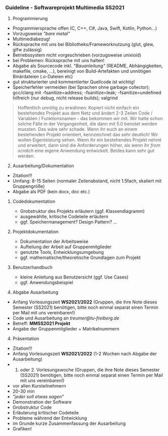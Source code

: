 ### Guideline - Softwareprojekt Multimedia SS2021


1. Programmierung
  * Programmiersprache offen (C, C++, C#, Java, Swift, Kotlin, Python...)
  * Vorzugsweise _"bare metal"_
  * Multimediabezug!
  * Rücksprache mit uns bei Bibliotheks/Frameworknutzung (glut, glew, glfw zulässig)
  * Betriebssystem nicht vorgeschrieben (vorzugsweise unixioid)
  * bei Problemen: Rücksprache mit uns halten!
  * Abgabe als Sourcecode inkl. _"Bauanleitung"_ (README, Abhängigkeiten, makefile, cmake, ...), bereinigt von Build-Artefakten und unnötigen Binärdateien (.o-Dateien etc)
  * gut strukturierter und kommentierter Quellcode ist wichtig!
  * Speicherfehler vermeiden (bei Sprachen ohne garbage collector); gcc/clang mit -fsanitize=address; -fsanitize=leak; -fsanitize=undefined hilfreich (nur debug, nicht release builds); valgrind
 
> Hoffentlich unnötig zu erwähnen: Kopiert nicht einfach ein bestehendes Projekt aus dem Netz und ändert 2-3 Zeilen Code / Variablen / Funktionsnamen - das bekommen wir mit. Wir hatte schon solche Fälle in der Vergangenheit, die dann mit 5.0 benotet werden mussten. Das wäre sehr schade. Wenn ihr euch an einem bestehenden Projekt orientiert, kennzeichnet das sehr deutlich! Wir wollen Eigenleistung sehen. Wenn ihr ein bestehendes Projekt nehmt und erweitert, dann sind die Anforderungen höher, als wenn ihr _from scratch_ eine eigene Anwendung entwickelt. Beides kann sehr gut werden.
  
2. Ausarbeitung/Dokumentation
  * Zitation!!!
  * Umfang: 8-15 Seiten (normaler Zeilenabstand, nicht 1.5fach, skaliert mit Gruppengröße)
  * Abgabe als PDF (kein docx, doc etc.)

  1. Codedokumentation
     * Grobstruktur des Projekts erläutern (ggf. Klassendiagramm)
     * ausgewählte, kritische Codeteile erläutern
     * ggf. Speichermanagement? Design Pattern? ...
  2. Projektdokumentation
     * Dokumentation der Arbeitsweise
     * Aufteilung der Arbeit auf Gruppenmitglieder
     * genutzte Tools, Entwicklungsumgebung
     * ggf. mathematische/theoretische Grundlagen zum Projekt
  3. Benutzerhandbuch
     * kleine Anleitung aus Benutzersicht (ggf. Use Cases)
     * ggf. Anwendungsbeispiel

3. Abgabe Ausarbeitung
  * Anfang Vorlesungszeit __WS2021/2022__ (Gruppen, die ihre Note dieses Semester (SS2021) benötigen, bitte noch einmal separat einen Termin per Mail mit uns vereinbaren!)
  * Code und Ausarbeitung an _treumer@tu-freiberg.de_
  * Betreff: __MMSS2021 Projekt__
  * Angabe der Gruppenmitglieder + Matrikelnummern

4. Präsentation
  * Zitation!!!
  * Anfang Vorlesungszeit __WS2021/2022__ (1-2 Wochen nach Abgabe der Ausarbeitung)
  * 1. oder 2. Vorlesungswoche (Gruppen, die ihre Note dieses Semester (SS2021) benötigen, bitte noch einmal separat einen Termin per Mail mit uns vereinbaren!)
  * vor allen Kursteilnehmern
  * 20-30 min
  * _"jeder soll etwas sagen"_
  * Demonstration der Software
  * Grobstruktur Code
  * Erläuterung kritischer Codeteile
  * Probleme während der Entwicklung
  * im Grunde kurze Zusammenfassung der Ausarbeitung
  * Grafiken!
